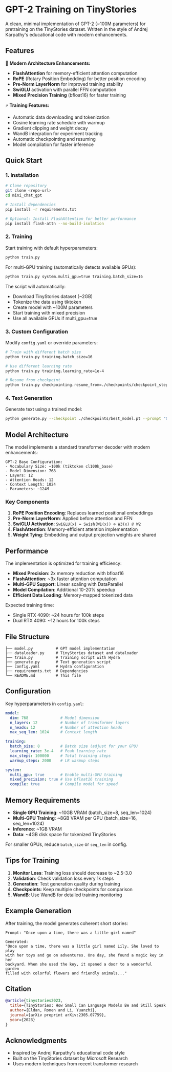 # GPT-2 Training on TinyStories

A clean, minimal implementation of GPT-2 (~100M parameters) for pretraining on the TinyStories dataset. Written in the style of Andrej Karpathy's educational code with modern enhancements.

## Features

🚀 **Modern Architecture Enhancements:**
- **FlashAttention** for memory-efficient attention computation
- **RoPE** (Rotary Position Embedding) for better position encoding
- **Pre-Norm LayerNorm** for improved training stability
- **SwiGLU** activation with parallel FFN computation
- **Mixed Precision Training** (bfloat16) for faster training

⚡ **Training Features:**
- Automatic data downloading and tokenization
- Cosine learning rate schedule with warmup
- Gradient clipping and weight decay
- WandB integration for experiment tracking
- Automatic checkpointing and resuming
- Model compilation for faster inference

## Quick Start

### 1. Installation

```bash
# Clone repository
git clone <repo-url>
cd mini_chat_gpt

# Install dependencies
pip install -r requirements.txt

# Optional: Install FlashAttention for better performance
pip install flash-attn --no-build-isolation
```

### 2. Training

Start training with default hyperparameters:

```bash
python train.py
```

For multi-GPU training (automatically detects available GPUs):

```bash
python train.py system.multi_gpu=true training.batch_size=16
```

The script will automatically:
- Download TinyStories dataset (~2GB)
- Tokenize the data using tiktoken
- Create model with ~100M parameters
- Start training with mixed precision
- Use all available GPUs if multi_gpu=true

### 3. Custom Configuration

Modify `config.yaml` or override parameters:

```bash
# Train with different batch size
python train.py training.batch_size=16

# Use different learning rate
python train.py training.learning_rate=1e-4

# Resume from checkpoint
python train.py checkpointing.resume_from=./checkpoints/checkpoint_step_10000.pt
```

### 4. Text Generation

Generate text using a trained model:

```bash
python generate.py --checkpoint ./checkpoints/best_model.pt --prompt "Once upon a time"
```

## Model Architecture

The model implements a standard transformer decoder with modern enhancements:

```
GPT-2 Base Configuration:
- Vocabulary Size: ~100k (tiktoken cl100k_base)
- Model Dimension: 768
- Layers: 12
- Attention Heads: 12
- Context Length: 1024
- Parameters: ~124M
```

### Key Components

1. **RoPE Position Encoding**: Replaces learned positional embeddings
2. **Pre-Norm LayerNorm**: Applied before attention and FFN
3. **SwiGLU Activation**: `SwiGLU(x) = Swish(W1(x)) ⊙ W3(x) @ W2`
4. **FlashAttention**: Memory-efficient attention implementation
5. **Weight Tying**: Embedding and output projection weights are shared

## Performance

The implementation is optimized for training efficiency:

- **Mixed Precision**: 2x memory reduction with bfloat16
- **FlashAttention**: ~3x faster attention computation
- **Multi-GPU Support**: Linear scaling with DataParallel
- **Model Compilation**: Additional 10-20% speedup
- **Efficient Data Loading**: Memory-mapped tokenized data

Expected training time:
- Single RTX 4090: ~24 hours for 100k steps
- Dual RTX 4090: ~12 hours for 100k steps

## File Structure

```
├── model.py          # GPT model implementation
├── dataloader.py     # TinyStories dataset and dataloader
├── train.py          # Training script with Hydra
├── generate.py       # Text generation script
├── config.yaml       # Hydra configuration
├── requirements.txt  # Dependencies
└── README.md         # This file
```

## Configuration

Key hyperparameters in `config.yaml`:

```yaml
model:
  dim: 768              # Model dimension
  n_layers: 12          # Number of transformer layers
  n_heads: 12           # Number of attention heads
  max_seq_len: 1024     # Context length

training:
  batch_size: 8         # Batch size (adjust for your GPU)
  learning_rate: 3e-4   # Peak learning rate
  max_steps: 100000     # Total training steps
  warmup_steps: 2000    # LR warmup steps

system:
  multi_gpu: true       # Enable multi-GPU training
  mixed_precision: true # Use bfloat16 training
  compile: true         # Compile model for speed
```

## Memory Requirements

- **Single GPU Training**: ~10GB VRAM (batch_size=8, seq_len=1024)
- **Multi-GPU Training**: ~8GB VRAM per GPU (batch_size=16, seq_len=1024)
- **Inference**: ~1GB VRAM
- **Data**: ~4GB disk space for tokenized TinyStories

For smaller GPUs, reduce `batch_size` or `seq_len` in config.

## Tips for Training

1. **Monitor Loss**: Training loss should decrease to ~2.5-3.0
2. **Validation**: Check validation loss every 1k steps
3. **Generation**: Test generation quality during training
4. **Checkpoints**: Keep multiple checkpoints for comparison
5. **WandB**: Use WandB for detailed training monitoring

## Example Generation

After training, the model generates coherent short stories:

```
Prompt: "Once upon a time, there was a little girl named"

Generated:
"Once upon a time, there was a little girl named Lily. She loved to play 
with her toys and go on adventures. One day, she found a magic key in her 
backyard. When she used the key, it opened a door to a wonderful garden 
filled with colorful flowers and friendly animals..."
```

## Citation

```bibtex
@article{tinystories2023,
  title={TinyStories: How Small Can Language Models Be and Still Speak Coherent English?},
  author={Eldan, Ronen and Li, Yuanzhi},
  journal={arXiv preprint arXiv:2305.07759},
  year={2023}
}
```

## Acknowledgments

- Inspired by Andrej Karpathy's educational code style
- Built on the TinyStories dataset by Microsoft Research
- Uses modern techniques from recent transformer research 